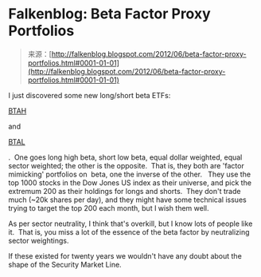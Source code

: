 <!--yml
category: 未分类
date: 2024-05-12 20:27:41
-->

# Falkenblog: Beta Factor Proxy Portfolios

> 来源：[http://falkenblog.blogspot.com/2012/06/beta-factor-proxy-portfolios.html#0001-01-01](http://falkenblog.blogspot.com/2012/06/beta-factor-proxy-portfolios.html#0001-01-01)

I just discovered some new long/short beta ETFs:

[BTAH](http://www.quant-shares.com/DOWNLOADS/FACTSHEETS/BTAH_2012_31_05.pdf)

and

[BTAL](http://www.quant-shares.com/etf-list/anti-beta-etf-btal/)

.  One goes long high beta, short low beta, equal dollar weighted, equal sector weighted; the other is the opposite.  That is, they both are 'factor mimicking' portfolios on  beta, one the inverse of the other.   They use the top 1000 stocks in the Dow Jones US index as their universe, and pick the extremum 200 as their holdings for longs and shorts.  They don't trade much (~20k shares per day), and they might have some technical issues trying to target the top 200 each month, but I wish them well.

As per sector neutrality, I think that's overkill, but I know lots of people like it.  That is, you miss a lot of the essence of the beta factor by neutralizing sector weightings.

If these existed for twenty years we wouldn't have any doubt about the shape of the Security Market Line.